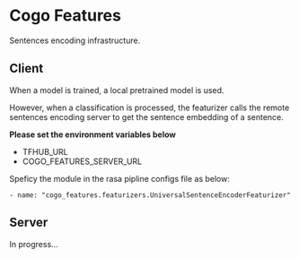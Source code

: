 # Cogo Features
Sentences encoding infrastructure.

## Client
When a model is trained, a local pretrained model is used.

However, when a classification is processed, the featurizer calls the remote sentences encoding server to get the sentence embedding of a sentence.

**Please set the environment variables below** 

- TFHUB_URL
- COGO\_FEATURES\_SERVER_URL

Speficy the module in the rasa pipline configs file as below:

```
- name: "cogo_features.featurizers.UniversalSentenceEncoderFeaturizer"
```

## Server
In progress...
